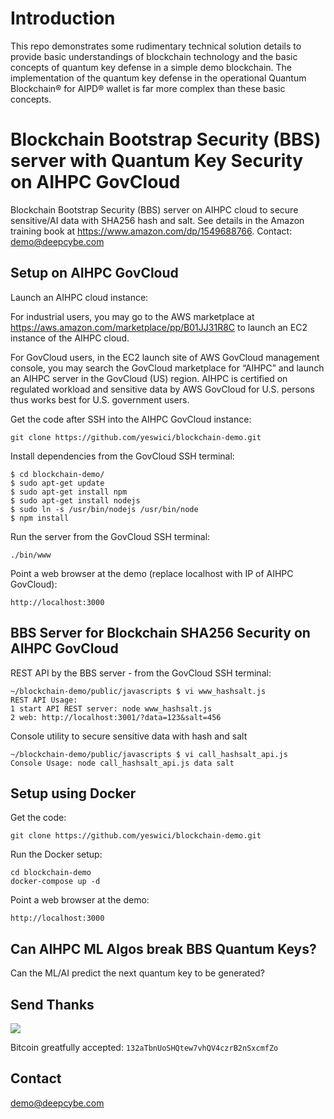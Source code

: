 # Introduction
This repo demonstrates some rudimentary technical solution details to provide basic understandings of blockchain technology and the basic concepts of quantum key defense in a simple demo blockchain. The implementation of the quantum key defense in the operational Quantum Blockchain® for AIPD® wallet is far more complex than these basic concepts.

# Blockchain Bootstrap Security (BBS) server with Quantum Key Security on AIHPC GovCloud
Blockchain Bootstrap Security (BBS) server on AIHPC cloud to secure sensitive/AI data with SHA256 hash and salt. See details in the Amazon training book at https://www.amazon.com/dp/1549688766. Contact: demo@deepcybe.com

## Setup on AIHPC GovCloud
Launch an AIHPC cloud instance:

For industrial users, you may go to the AWS marketplace at https://aws.amazon.com/marketplace/pp/B01JJ31R8C to launch an EC2 instance of the AIHPC cloud.
 
For GovCloud users, in the EC2 launch site of AWS GovCloud management console, you may search the GovCloud marketplace for “AIHPC” and launch an AIHPC server in the GovCloud (US) region. AIHPC is certified on regulated workload and sensitive data by AWS GovCloud for U.S. persons thus works best for U.S. government users.

Get the code after SSH into the AIHPC GovCloud instance:

```
git clone https://github.com/yeswici/blockchain-demo.git
```

Install dependencies from the GovCloud SSH terminal:

```
$ cd blockchain-demo/
$ sudo apt-get update
$ sudo apt-get install npm 
$ sudo apt-get install nodejs
$ sudo ln -s /usr/bin/nodejs /usr/bin/node
$ npm install
```
Run the server from the GovCloud SSH terminal:

```
./bin/www
```

Point a web browser at the demo (replace localhost with IP of AIHPC GovCloud):

```
http://localhost:3000
```

## BBS Server for Blockchain SHA256 Security on AIHPC GovCloud

REST API by the BBS server - from the GovCloud SSH terminal:
```
~/blockchain-demo/public/javascripts $ vi www_hashsalt.js
REST API Usage: 
1 start API REST server: node www_hashsalt.js
2 web: http://localhost:3001/?data=123&salt=456
```

Console utility to secure sensitive data with hash and salt
```
~/blockchain-demo/public/javascripts $ vi call_hashsalt_api.js
Console Usage: node call_hashsalt_api.js data salt
```

## Setup using Docker

Get the code:

```
git clone https://github.com/yeswici/blockchain-demo.git
```

Run the Docker setup:

```
cd blockchain-demo
docker-compose up -d
```

Point a web browser at the demo:

```
http://localhost:3000
```

## Can AIHPC ML Algos break BBS Quantum Keys? 

Can the ML/AI predict the next quantum key to be generated?


## Send Thanks

![](public/images/qr.png)

Bitcoin greatfully accepted: `132aTbnUoSHQtew7vhQV4czrB2nSxcmfZo`

## Contact 
demo@deepcybe.com
